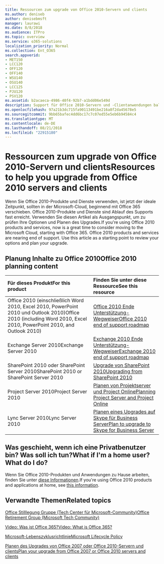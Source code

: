 ```yaml
---
title: Ressourcen zum upgrade von Office 2010-Servern und clients
ms.author: deniseb
author: denisebmsft
manager: laurawi
ms.date: 8/8/2018
ms.audience: ITPro
ms.topic: overview
ms.service: o365-solutions
localization_priority: Normal
ms.collection: Ent_O365
search.appverid:
- MET150
- LCC120
- OFF120
- OFF140
- WSU140
- OSU140
- LCC125
- PJU120
- PSV120
ms.assetid: b2acaeca-4986-40f4-92b7-a1bdd06e549d
description: Support für Office 2010-Servern und -Clientanwendungen bald beendet wird und benutzerdefinierte Support Agreements sind nicht verfügbar. Verwenden Sie diesen Artikel zum Planen der Aktualisierung jetzt starten.
ms.openlocfilehash: 97a21b3dc715fa90113491be216a8f2da45678e5
ms.sourcegitcommit: 9bb65bafec4dd6bc17c7c07ed55e5eb6b94584c4
ms.translationtype: MT
ms.contentlocale: de-DE
ms.lasthandoff: 08/21/2018
ms.locfileid: "22915180"
---
```

# <a name="resources-to-help-you-upgrade-from-office-2010-servers-and-clients"></a><span data-ttu-id="c6250-104">Ressourcen zum upgrade von Office 2010-Servern und clients</span><span class="sxs-lookup"><span data-stu-id="c6250-104">Resources to help you upgrade from Office 2010 servers and clients</span></span>

<span data-ttu-id="c6250-p102">Wenn Sie Office 2010-Produkte und Dienste verwenden, ist jetzt der ideale Zeitpunkt, sollten in der Microsoft-Cloud, beginnend mit Office 365 verschieben. Office 2010-Produkte und Dienste sind Ablauf des Supports fast erreicht. Verwenden Sie diesen Artikel als Ausgangspunkt, um zu prüfen Ihre Optionen und Planen des Upgrades.</span><span class="sxs-lookup"><span data-stu-id="c6250-p102">If you're using Office 2010 products and services, now is a great time to consider moving to the Microsoft Cloud, starting with Office 365. Office 2010 products and services are nearing end of support. Use this article as a starting point to review your options and plan your upgrade.</span></span>
      
## <a name="office-2010-planning-content"></a><span data-ttu-id="c6250-108">Planung Inhalte zu Office 2010</span><span class="sxs-lookup"><span data-stu-id="c6250-108">Office 2010 planning content</span></span>
  
|<span data-ttu-id="c6250-109">**Für dieses Produkt**</span><span class="sxs-lookup"><span data-stu-id="c6250-109">**For this product**</span></span>|<span data-ttu-id="c6250-110">**Finden Sie unter diese Ressource**</span><span class="sxs-lookup"><span data-stu-id="c6250-110">**See this resource**</span></span>|
|:-----|:-----|
|<span data-ttu-id="c6250-111">Office 2010 (einschließlich Word 2010, Excel 2010, PowerPoint 2010 und Outlook 2010)</span><span class="sxs-lookup"><span data-stu-id="c6250-111">Office 2010 (including Word 2010, Excel 2010, PowerPoint 2010, and Outlook 2010)</span></span>  <br/> |[<span data-ttu-id="c6250-112">Office 2010 Ende Unterstützung-Wegweiser</span><span class="sxs-lookup"><span data-stu-id="c6250-112">Office 2010 end of support roadmap</span></span>](https://docs.microsoft.com/DeployOffice/office-2010-end-support-roadmap) <br/> |
|<span data-ttu-id="c6250-113">Exchange Server 2010</span><span class="sxs-lookup"><span data-stu-id="c6250-113">Exchange Server 2010</span></span>  <br/> |[<span data-ttu-id="c6250-114">Exchange 2010 Ende Unterstützung-Wegweiser</span><span class="sxs-lookup"><span data-stu-id="c6250-114">Exchange 2010 end of support roadmap</span></span>](exchange-2010-end-of-support.md) <br/> |
|<span data-ttu-id="c6250-115">SharePoint 2010 oder SharePoint Server 2010</span><span class="sxs-lookup"><span data-stu-id="c6250-115">SharePoint 2010 or SharePoint Server 2010</span></span>  <br/> |[<span data-ttu-id="c6250-116">Upgrade von SharePoint 2010</span><span class="sxs-lookup"><span data-stu-id="c6250-116">Upgrading from SharePoint 2010</span></span>](upgrade-from-sharepoint-2010.md) <br/> |
|<span data-ttu-id="c6250-117">Project Server 2010</span><span class="sxs-lookup"><span data-stu-id="c6250-117">Project Server 2010</span></span> </br> | [<span data-ttu-id="c6250-118">Planen von Projektserver und Project Online</span><span class="sxs-lookup"><span data-stu-id="c6250-118">Planning Project Server and Project Online</span></span>](https://docs.microsoft.com/project/planning-project-server-and-project-online-for-technical-decision-makers) </br> |
|<span data-ttu-id="c6250-119">Lync Server 2010</span><span class="sxs-lookup"><span data-stu-id="c6250-119">Lync Server 2010</span></span> </br> | [<span data-ttu-id="c6250-120">Planen eines Upgrades auf Skype für Business Server</span><span class="sxs-lookup"><span data-stu-id="c6250-120">Plan to upgrade to Skype for Business Server</span></span>](https://docs.microsoft.com/skypeforbusiness/plan-your-deployment/upgrade) </br> |
    
## <a name="what-if-im-a-home-user-what-do-i-do"></a><span data-ttu-id="c6250-p103">Was geschieht, wenn ich eine Privatbenutzer bin? Was soll ich tun?</span><span class="sxs-lookup"><span data-stu-id="c6250-p103">What if I'm a home user? What do I do?</span></span>

<span data-ttu-id="c6250-123">Wenn Sie Office 2010-Produkten und Anwendungen zu Hause arbeiten, finden Sie unter [diese Informationen](plan-upgrade-previous-versions-office.md#im-a-home-user-what-do-i-do).</span><span class="sxs-lookup"><span data-stu-id="c6250-123">If you're using Office 2010 products and applications at home, see [this information](plan-upgrade-previous-versions-office.md#im-a-home-user-what-do-i-do).</span></span>

## <a name="related-topics"></a><span data-ttu-id="c6250-124">Verwandte Themen</span><span class="sxs-lookup"><span data-stu-id="c6250-124">Related topics</span></span>

[<span data-ttu-id="c6250-125">Office Stilllegung Gruppe (Tech Center für Microsoft-Community)</span><span class="sxs-lookup"><span data-stu-id="c6250-125">Office Retirement Group (Microsoft Tech Community)</span></span>](https://go.microsoft.com/fwlink/?linkid=842065)
  
[<span data-ttu-id="c6250-126">Video: Was ist Office 365?</span><span class="sxs-lookup"><span data-stu-id="c6250-126">Video: What is Office 365?</span></span>](https://support.office.com/article/847caf12-2589-452c-8aca-1c009797678b.aspx)
  
[<span data-ttu-id="c6250-127">Microsoft-Lebenszyklusrichtlinie</span><span class="sxs-lookup"><span data-stu-id="c6250-127">Microsoft Lifecycle Policy</span></span>](https://go.microsoft.com/fwlink/?linkid=865200)

[<span data-ttu-id="c6250-128">Planen des Upgrades von Office 2007 oder Office 2010-Servern und clients</span><span class="sxs-lookup"><span data-stu-id="c6250-128">Plan your upgrade from Office 2007 or Office 2010 servers and clients</span></span>](plan-upgrade-previous-versions-office.md)

